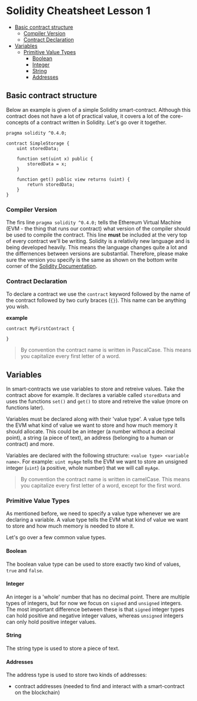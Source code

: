 <!-- omit in toc -->
# Solidity Cheatsheet Lesson 1

- [Basic contract structure](#basic-contract-structure)
  - [Compiler Version](#compiler-version)
  - [Contract Declaration](#contract-declaration)
- [Variables](#variables)
  - [Primitive Value Types](#primitive-value-types)
    - [Boolean](#boolean)
    - [Integer](#integer)
    - [String](#string)
    - [Addresses](#addresses)

## Basic contract structure
Below an example is given of a simple Solidity smart-contract. Although this contract does not have a lot of practical value, it covers a lot of the core-concepts of a contract written in Solidity. Let's go over it together.

```solidity
pragma solidity ^0.4.0;

contract SimpleStorage {
    uint storedData;

    function set(uint x) public {
        storedData = x;
    }

    function get() public view returns (uint) {
        return storedData;
    }
}
```
### Compiler Version
The firs line `pragma solidity ^0.4.0;` tells the Ethereum Virtual Machine (EVM - the thing that runs our contract) what version of the compiler should be used to compile the contract. This line **must** be included at the very top of every contract we'll be writing. Solidity is a relativily new language and is being developed heavily. This means the language changes quite a lot and the differnences between versions are substantial. Therefore, please make sure the version you specify is the same as shown on the bottom write corner of the [Solidity Documentation](https://solidity.readthedocs.io/).

### Contract Declaration
To declare a contract we use the `contract` keyword followed by the name of the contract followed by two curly braces (`{}`). This name can be anything you wish.

**example**
```solidity
contract MyFirstContract {

}
```

> By convention the contract name is written in PascalCase. This means you capitalize every first letter of a word.

## Variables
In smart-contracts we use variables to store and retreive values. Take the contract above for example. It declares a variable called `storedData` and uses the functions `set()` and `get()` to store and retreive the value (more on functions later).

Variables must be declared along with their 'value type'. A value type tells the EVM what kind of value we want to store and how much memory it should allocate. This could be an integer (a number without a decimal point), a string (a piece of text), an address (belonging to a human or contract) and more.

Variables are declared with the following structure: `<value type> <variable name>`. For example: `uint myAge` tells the EVM we want to store an unsigned integer (`uint`) (a positive, whole number) that we will call `myAge`.

> By convention the contract name is written in camelCase. This means you capitalize every first letter of a word, except for the first word.

### Primitive Value Types
As mentioned before, we need to specify a value type whenever we are declaring a variable. A value type tells the EVM what kind of value we want to store and how much memory is needed to store it.

Let's go over a few common value types.

#### Boolean
The boolean value type can be used to store exactly two kind of values, `true` and `false`.
#### Integer
An integer is a 'whole' number that has no decimal point. There are multiple types of integers, but for now we focus on `signed` and `unsigned` integers. The most important difference between these is that `signed` integer types can hold positive and negative integer values, whereas `unsigned` integers can only hold positive integer values.

#### String
The string type is used to store a piece of text.

#### Addresses
The address type is used to store two kinds of addresses:
  - contract addresses (needed to find and interact with a smart-contract on the blockchain)


